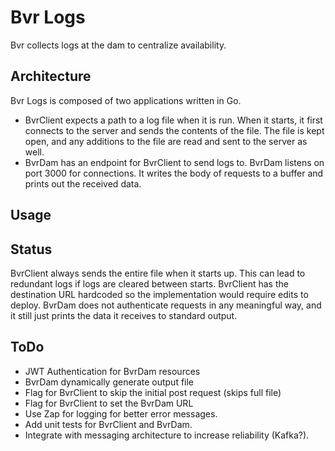 # Bvr Logs
Bvr collects logs at the dam to centralize availability.
## Architecture
Bvr Logs is composed of two applications written in Go.
- BvrClient expects a path to a log file when it is run. When it starts, it first 
connects to the server and sends the contents of the file. The file is kept
open, and any additions to the file are read and sent to the server as well.
- BvrDam has an endpoint for BvrClient to send logs to. BvrDam listens on port 
3000 for connections. It writes the body of requests to a buffer and prints out
the received data.
## Usage
## Status
BvrClient always sends the entire file when it starts up. This can lead to redundant
logs if logs are  cleared between starts. BvrClient has the destination URL hardcoded
so the implementation would require edits to deploy. BvrDam does not authenticate
requests in any meaningful way, and it still just prints the data it receives to
standard output.
## ToDo
- JWT Authentication for BvrDam resources
- BvrDam dynamically generate output file
- Flag for BvrClient to skip the initial post request (skips full file)
- Flag for BvrClient to set the BvrDam URL
- Use Zap for logging for better error messages.
- Add unit tests for BvrClient and BvrDam.
- Integrate with messaging architecture to increase reliability (Kafka?).
